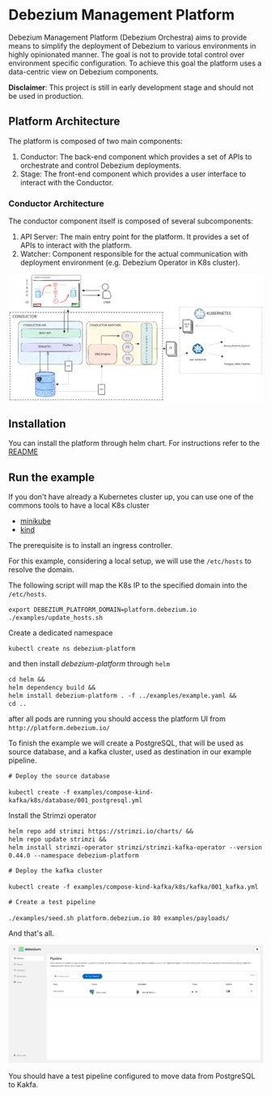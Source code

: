 # Debezium Management Platform 

Debezium Management Platform (Debezium Orchestra) aims to provide means to simplify the deployment of 
Debezium to various environments in highly opinionated manner. The goal is not to provide 
total control over environment specific configuration. To achieve this goal the platform uses
a data-centric view on Debezium components.

**Disclaimer**: This project is still in early development stage and should not be used in production.

## Platform Architecture
The platform is composed of two main components:

1. Conductor: The back-end component which provides a set of APIs to orchestrate and control Debezium deployments.
2. Stage: The front-end component which provides a user interface to interact with the Conductor.


### Conductor Architecture
The conductor component itself is composed of several subcomponents:

1. API Server: The main entry point for the platform. It provides a set of APIs to interact with the platform.
2. Watcher: Component responsible for the actual communication with deployment environment (e.g. Debezium Operator in K8s cluster). 


![Debezium Management Platform Architecture](resources/images/debezium-platform-architecture.svg)

## Installation

You can install the platform through helm chart. For instructions refer to the [README](helm/README.md)

## Run the example

If you don't have already a Kubernetes cluster up, you can use one of the commons tools to have a local K8s cluster

* [minikube](https://minikube.sigs.k8s.io/docs/) 
* [kind](https://kind.sigs.k8s.io/)

The prerequisite is to install an ingress controller. 

For this example, considering a local setup, we will use the `/etc/hosts` to resolve the domain.

The following script will map the K8s IP to the specified domain into the `/etc/hosts`.

```shell
export DEBEZIUM_PLATFORM_DOMAIN=platform.debezium.io
./examples/update_hosts.sh
```

Create a dedicated namespace

```shell
kubectl create ns debezium-platform
```

and then install *debezium-platform* through `helm`

```shell
cd helm && 
helm dependency build &&
helm install debezium-platform . -f ../examples/example.yaml &&
cd ..
```

after all pods are running you should access the platform UI from `http://platform.debezium.io/`

To finish the example we will create a PostgreSQL, that will be used as source database,
and a kafka cluster, used as destination in our example pipeline.

```shell
# Deploy the source database

kubectl create -f examples/compose-kind-kafka/k8s/database/001_postgresql.yml
```

Install the Strimzi operator 

```shell
helm repo add strimzi https://strimzi.io/charts/ &&
helm repo update strimzi &&
helm install strimzi-operator strimzi/strimzi-kafka-operator --version 0.44.0 --namespace debezium-platform
```

```shell
# Deploy the kafka cluster

kubectl create -f examples/compose-kind-kafka/k8s/kafka/001_kafka.yml
```

```shell
# Create a test pipeline

./examples/seed.sh platform.debezium.io 80 examples/payloads/
```

And that's all. 

![Debezium Management Platform Architecture](resources/images/pipeline.png)

You should have a test pipeline configured to move data from PostgreSQL to Kakfa.


